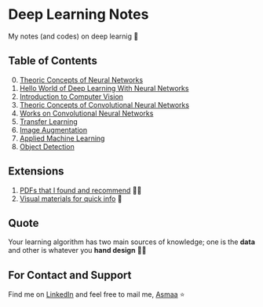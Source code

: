 # Deep Learning Notes
My notes (and codes) on deep learnig :dizzy:

## Table of Contents
0. [Theoric Concepts of Neural Networks](./0-NNConcepts)
0. [Hello World of Deep Learning With Neural Networks](./1-HelloWorld)
0. [Introduction to Computer Vision](./2-Intro2ComputerVision)
0. [Theoric Concepts of Convolutional Neural Networks](./3-CNNConcepts)
0. [Works on Convolutional Neural Networks](./4-CNNWorks)
0. [Transfer Learning](./5-TransferLearning)
0. [Image Augmentation](./6-ImageAugmentation)
0. [Applied Machine Learning](./7-AppliedML)
0. [Object Detection](./8-ObjectDetection)

## Extensions
1. [PDFs that I found and recommend](./Z-UsefulPDFs) 👩‍🏫
1. [Visual materials for quick info](./Z-QuickVisualInfo) :runner:


## Quote
Your learning algorithm has two main sources of knowledge; one is the **data** and other is whatever you **hand design** 🤔🚀

## For Contact and Support
Find me on [LinkedIn](https://www.linkedin.com/in/asmaa-mirkhan/) and feel free to mail me, [Asmaa](mailto:asmaamirkhan.am@gmail.com) :star: